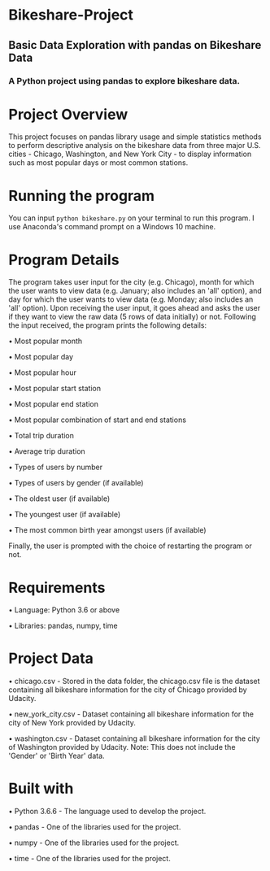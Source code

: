 # Bikeshare-Project


## Basic Data Exploration with pandas on Bikeshare Data

### A Python project using pandas to explore bikeshare data.

# Project Overview

This project focuses on pandas library usage and simple statistics methods to perform descriptive analysis on the bikeshare data from three major U.S. cities - Chicago, Washington, and New York City - to display information such as most popular days or most common stations.

# Running the program

You can input `python bikeshare.py` on your terminal to run this program. I use Anaconda's command prompt on a Windows 10 machine.

# Program Details

The program takes user input for the city (e.g. Chicago), month for which the user wants to view data (e.g. January; also includes an 'all' option), and day for which the user wants to view data (e.g. Monday; also includes an 'all' option).
Upon receiving the user input, it goes ahead and asks the user if they want to view the raw data (5 rows of data initially) or not. Following the input received, the program prints the following details:

•	Most popular month

•	Most popular day

•	Most popular hour

•	Most popular start station

•	Most popular end station

•	Most popular combination of start and end stations

•	Total trip duration

•	Average trip duration

•	Types of users by number

•	Types of users by gender (if available)

•	The oldest user (if available)

•	The youngest user (if available)

•	The most common birth year amongst users (if available)

Finally, the user is prompted with the choice of restarting the program or not.

# Requirements
•	Language: Python 3.6 or above

•	Libraries: pandas, numpy, time

# Project Data
•	chicago.csv - Stored in the data folder, the chicago.csv file is the dataset containing all bikeshare information for the city of Chicago provided by Udacity.

•	new_york_city.csv - Dataset containing all bikeshare information for the city of New York provided by Udacity.

•	washington.csv - Dataset containing all bikeshare information for the city of Washington provided by Udacity. Note: This does not include the 'Gender' or 'Birth Year' data.

# Built with
•	Python 3.6.6 - The language used to develop the project.

•	pandas - One of the libraries used for the project.

•	numpy - One of the libraries used for the project.

•	time - One of the libraries used for the project.
